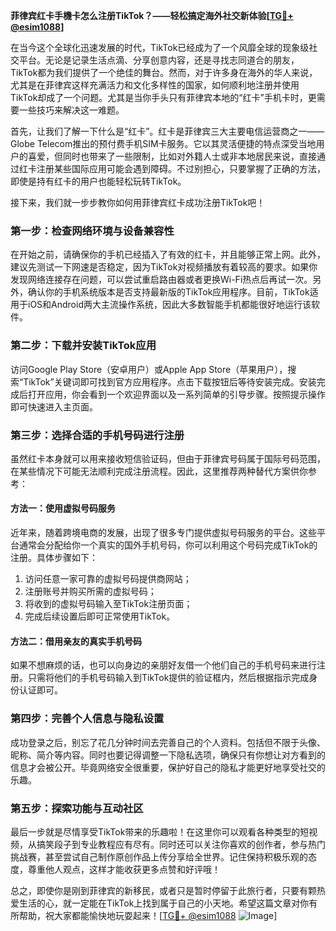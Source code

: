 **菲律宾红卡手機卡怎么注册TikTok？——轻松搞定海外社交新体验[[TG💪+ @esim1088](https://t.me/s/esim1088)]**

在当今这个全球化迅速发展的时代，TikTok已经成为了一个风靡全球的现象级社交平台。无论是记录生活点滴、分享创意内容，还是寻找志同道合的朋友，TikTok都为我们提供了一个绝佳的舞台。然而，对于许多身在海外的华人来说，尤其是在菲律宾这样充满活力和文化多样性的国家，如何顺利地注册并使用TikTok却成了一个问题。尤其是当你手头只有菲律宾本地的“红卡”手机卡时，更需要一些技巧来解决这一难题。

首先，让我们了解一下什么是“红卡”。红卡是菲律宾三大主要电信运营商之一——Globe Telecom推出的预付费手机SIM卡服务。它以其灵活便捷的特点深受当地用户的喜爱，但同时也带来了一些限制，比如对外籍人士或非本地居民来说，直接通过红卡注册某些国际应用可能会遇到障碍。不过别担心，只要掌握了正确的方法，即使是持有红卡的用户也能轻松玩转TikTok。

接下来，我们就一步步教你如何用菲律宾红卡成功注册TikTok吧！

### 第一步：检查网络环境与设备兼容性

在开始之前，请确保你的手机已经插入了有效的红卡，并且能够正常上网。此外，建议先测试一下网速是否稳定，因为TikTok对视频播放有着较高的要求。如果你发现网络连接存在问题，可以尝试重启路由器或者更换Wi-Fi热点后再试一次。另外，确认你的手机系统版本是否支持最新版的TikTok应用程序。目前，TikTok适用于iOS和Android两大主流操作系统，因此大多数智能手机都能很好地运行该软件。

### 第二步：下载并安装TikTok应用

访问Google Play Store（安卓用户）或Apple App Store（苹果用户），搜索“TikTok”关键词即可找到官方应用程序。点击下载按钮后等待安装完成。安装完成后打开应用，你会看到一个欢迎界面以及一系列简单的引导步骤。按照提示操作即可快速进入主页面。

### 第三步：选择合适的手机号码进行注册

虽然红卡本身就可以用来接收短信验证码，但由于菲律宾号码属于国际号码范围，在某些情况下可能无法顺利完成注册流程。因此，这里推荐两种替代方案供你参考：

#### 方法一：使用虚拟号码服务
近年来，随着跨境电商的发展，出现了很多专门提供虚拟号码服务的平台。这些平台通常会分配给你一个真实的国外手机号码，你可以利用这个号码完成TikTok的注册。具体步骤如下：
1. 访问任意一家可靠的虚拟号码提供商网站；
2. 注册账号并购买所需的虚拟号码；
3. 将收到的虚拟号码输入至TikTok注册页面；
4. 完成后续设置后即可正常使用TikTok。

#### 方法二：借用亲友的真实手机号码
如果不想麻烦的话，也可以向身边的亲朋好友借一个他们自己的手机号码来进行注册。只需将他们的手机号码输入到TikTok提供的验证框内，然后根据指示完成身份认证即可。

### 第四步：完善个人信息与隐私设置

成功登录之后，别忘了花几分钟时间去完善自己的个人资料。包括但不限于头像、昵称、简介等内容。同时也要记得调整一下隐私选项，确保只有你想让对方看到的信息才会被公开。毕竟网络安全很重要，保护好自己的隐私才能更好地享受社交的乐趣。

### 第五步：探索功能与互动社区

最后一步就是尽情享受TikTok带来的乐趣啦！在这里你可以观看各种类型的短视频，从搞笑段子到专业教程应有尽有。同时还可以关注你喜欢的创作者，参与热门挑战赛，甚至尝试自己制作原创作品上传分享给全世界。记住保持积极乐观的态度，尊重他人观点，这样才能收获更多点赞和好评哦！

总之，即使你是刚到菲律宾的新移民，或者只是暂时停留于此旅行者，只要有颗热爱生活的心，就一定能在TikTok上找到属于自己的小天地。希望这篇文章对你有所帮助，祝大家都能愉快地玩耍起来！[[TG💪+ @esim1088](https://t.me/s/esim1088) ![Image](https://i.postimg.cc/4NQfJmqS/Snipaste-2025-05-13-00-14-12.png)]